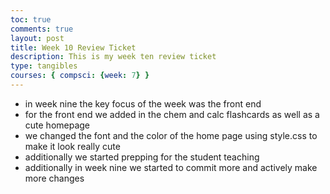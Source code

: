 ```yaml
---
toc: true
comments: true
layout: post
title: Week 10 Review Ticket
description: This is my week ten review ticket 
type: tangibles
courses: { compsci: {week: 7} }
---
```


- in week nine the key focus of the week was the front end
- for the front end we added in the chem and calc flashcards as well as a cute homepage
- we changed the font and the color of the home page using style.css to make it look really cute
- additionally we started prepping for the student teaching
- additionally in week nine we started to commit more and actively make more changes